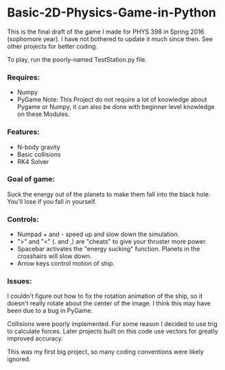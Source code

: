 # Basic-2D-Physics-Game-in-Python

This is the final draft of the game I made for PHYS 398 in Spring 2016
(sophomore year). I have not bothered to update it much since then. See other 
projects for better coding.

To play, run the poorly-named TestStation.py file.

### Requires:

* Numpy
* PyGame
Note: This Project do not require a lot of knowledge about Pygame or Numpy, it can also be done with beginner level knowledge on these Modules.

### Features: 

* N-body gravity
* Basic collisions
* RK4 Solver

### Goal of game: 

Suck the energy out of the planets to make them fall into the black hole.
You'll lose if you fall in yourself.

### Controls: 

* Numpad + and - speed up and slow down the simulation.
* ">" and "<" (. and ,) are "cheats" to give your thruster more power.
* Spacebar activates the "energy sucking" function. Planets in the crosshairs will slow down.
* Arrow keys control motion of ship.
    
### Issues:

I couldn't figure out how to fix the rotation animation of the ship, so it
doesn't really rotate about the center of the image. I think this may have
been due to a bug in PyGame.

Collisions were poorly implemented. For some reason I decided to use trig
to calculate forces. Later projects built on this code use vectors for
greatly improved accuracy.

This was my first big project, so many coding conventions were likely
ignored.
